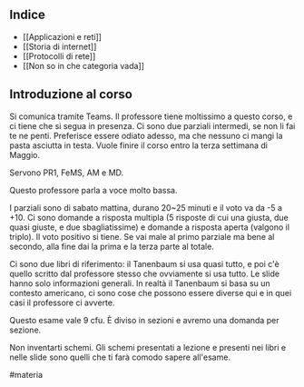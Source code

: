 ## Indice

* [[Applicazioni e reti]]
* [[Storia di internet]]
* [[Protocolli di rete]]
* [[Non so in che categoria vada]]

## Introduzione al corso

Si comunica tramite Teams. Il professore tiene moltissimo a questo corso, e ci tiene che si segua in presenza. Ci sono due parziali intermedi, se non li fai te ne penti. Preferisce essere odiato adesso, ma che nessuno ci mangi la pasta asciutta in testa. Vuole finire il corso entro la terza settimana di Maggio.

Servono PR1, FeMS, AM e MD.

Questo professore parla a voce molto bassa.

I parziali sono di sabato mattina, durano 20~25 minuti e il voto va da -5 a +10. Ci sono domande a risposta multipla (5 risposte di cui una giusta, due quasi giuste, e due sbagliatissime) e domande a risposta aperta (valgono il triplo). Il voto positivo si tiene. Se vai male al primo parziale ma bene al secondo, alla fine dai la prima e la terza parte al totale.

Ci sono due libri di riferimento: il Tanenbaum si usa quasi tutto, e poi c'è quello scritto dal professore stesso che ovviamente si usa tutto. Le slide hanno solo informazioni generali. In realtà il Tanenbaum si basa su un contesto americano, ci sono cose che possono essere diverse qui e in quei casi il professore ci avverte.

Questo esame vale 9 cfu. È diviso in sezioni e avremo una domanda per sezione.

Non inventarti schemi. Gli schemi presentati a lezione e presenti nei libri e nelle slide sono quelli che ti farà comodo sapere all'esame.

#materia 
